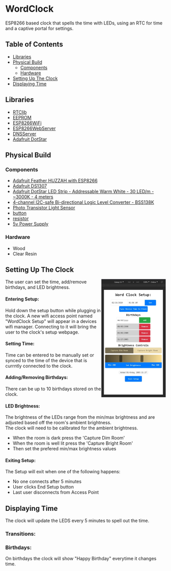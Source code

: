 # WordClock
ESP8266 based clock that spells the time with LEDs, using an RTC for time and a captive portal for settings.

## Table of Contents
- [Libraries](#libraries)
- [Physical Build](#physical-build)
  * [Components](#components)
  * [Hardware](#hardware)
- [Setting Up The Clock](#setting-up-the-clock)
- [Displaying Time](#displaying-time)

## Libraries
- [RTClib](https://github.com/adafruit/RTClib)
- [EEPROM](https://www.arduino.cc/en/Reference/EEPROM)
- [ESP8266WiFi](https://arduino-esp8266.readthedocs.io/en/latest/esp8266wifi/readme.html)
- [ESP8266WebServer](https://github.com/esp8266/Arduino/tree/master/libraries/ESP8266WebServer)
- [DNSServer](https://github.com/esp8266/Arduino/tree/master/libraries/DNSServer)
- [Adafruit DotStar](https://github.com/adafruit/Adafruit_DotStar)
## Physical Build
### Components
- [Adafruit Feather HUZZAH with ESP8266](https://www.adafruit.com/product/2821)
- [Adafruit DS1307](https://www.adafruit.com/product/3296)
- [Adafruit DotStar LED Strip - Addressable Warm White - 30 LED/m - ~3000K - 4 meters](https://www.adafruit.com/product/2435?length=4)
- [4-channel I2C-safe Bi-directional Logic Level Converter - BSS138K](https://www.adafruit.com/product/757)
- [Photo Transistor Light Sensor](https://www.adafruit.com/product/2831)
- [button]()
- [resistor]()
- [5v Power Supply]()
### Hardware
- Wood
- Clear Resin

## Setting Up The Clock
<img align="right" width="40%" height="auto" src="https://github.com/ben-esler/WordClock/blob/master/HTML%20Testing/example.jpg">
The user can set the time, add/remove birthdays, and LED brightness.

#### Entering Setup:
Hold down the setup button while plugging in the clock. A new wifi access point named "WordClock Setup" will appear in a devices wifi manager. Connecting to it will bring the user to the clock's setup webpage.

#### Setting Time:
Time can be entered to be manually set or synced to the time of the device that is currntly connected to the clock.

#### Adding/Removing Birthdays:
There can be up to 10 birthdays stored on the clock.

#### LED Brightness:
The brightness of the LEDs range from the min/max brightness and are adjusted based off the room's ambient brightness.  
The clock will need to be calibrated for the ambient brightness. 
- When the room is dark press the 'Capture Dim Room'
- When the room is well lit press the 'Capture Bright Room'
- Then set the prefered min/max brightness values

#### Exiting Setup:
The Setup will exit when one of the following happens:  
- No one connects after 5 minutes
- User clicks End Setup button
- Last user disconnects from Access Point

## Displaying Time
The clock will update the LEDS every 5 minutes to spell out the time.
### Transitions:
### Birthdays:
On birthdays the clock will show "Happy Birthday" everytime it changes time.
